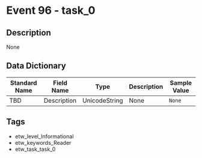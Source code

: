 # Event 96 - task_0

## Description
None

## Data Dictionary
|Standard Name|Field Name|Type|Description|Sample Value|
|---|---|---|---|---|
|TBD|Description|UnicodeString|None|`None`|

## Tags
* etw_level_Informational
* etw_keywords_Reader
* etw_task_task_0